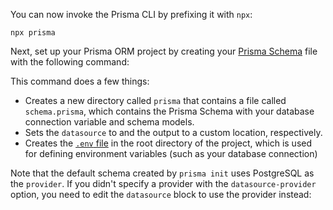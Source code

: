 You can now invoke the Prisma CLI by prefixing it with `npx`:

```terminal
npx prisma
```

Next, set up your Prisma ORM project by creating your [Prisma Schema](/orm/prisma-schema) file with the following command:

This command does a few things:

- Creates a new directory called `prisma` that contains a file called `schema.prisma`, which contains the Prisma Schema with your database connection variable and schema models.
- Sets the `datasource` to and the output to a custom location, respectively.
- Creates the [`.env` file](/orm/more/development-environment/environment-variables) in the root directory of the project, which is used for defining environment variables (such as your database connection)

Note that the default schema created by `prisma init` uses PostgreSQL as the `provider`. If you didn't specify a provider with the `datasource-provider` option, you need to edit the `datasource` block to use the <code></code> provider instead:
